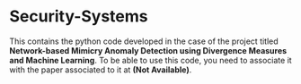 # Security-Systems
This contains the python code developed in the case of the project titled **Network-based Mimicry Anomaly Detection using Divergence Measures and Machine Learning**. To be able to use this code, you need to associate it with the paper associated to it at **(Not Available)**.
